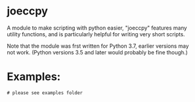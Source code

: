 # joeccpy
A module to make scripting with python easier, "joeccpy" features many utility functions, and is particularly helpful for writing very short scripts.

Note that the module was frst written for Python 3.7, earlier versions may not work. (Python versions 3.5 and later would probably be fine though.)

# Examples:
```
# please see examples folder
```
